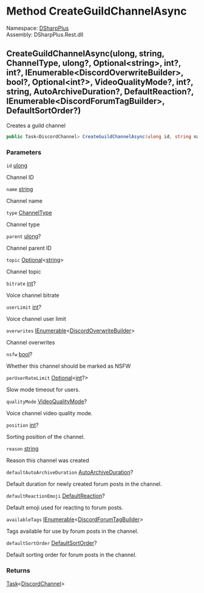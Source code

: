 # Method CreateGuildChannelAsync

Namespace: [DSharpPlus](DSharpPlus.md)  
Assembly: DSharpPlus.Rest.dll

## <a id="DSharpPlus_DiscordRestClient_CreateGuildChannelAsync_System_UInt64_System_String_DSharpPlus_ChannelType_System_Nullable_System_UInt64__DSharpPlus_Entities_Optional_System_String__System_Nullable_System_Int32__System_Nullable_System_Int32__System_Collections_Generic_IEnumerable_DSharpPlus_Entities_DiscordOverwriteBuilder__System_Nullable_System_Boolean__DSharpPlus_Entities_Optional_System_Nullable_System_Int32___System_Nullable_DSharpPlus_VideoQualityMode__System_Nullable_System_Int32__System_String_System_Nullable_DSharpPlus_AutoArchiveDuration__DSharpPlus_Entities_DefaultReaction_System_Collections_Generic_IEnumerable_DSharpPlus_Entities_DiscordForumTagBuilder__System_Nullable_DSharpPlus_DefaultSortOrder__"></a>CreateGuildChannelAsync\(ulong, string, ChannelType, ulong?, Optional<string\>, int?, int?, IEnumerable<DiscordOverwriteBuilder\>, bool?, Optional<int?\>, VideoQualityMode?, int?, string, AutoArchiveDuration?, DefaultReaction?, IEnumerable<DiscordForumTagBuilder\>, DefaultSortOrder?\)

Creates a guild channel

```csharp
public Task<DiscordChannel> CreateGuildChannelAsync(ulong id, string name, ChannelType type, ulong? parent, Optional<string> topic, int? bitrate, int? userLimit, IEnumerable<DiscordOverwriteBuilder> overwrites, bool? nsfw, Optional<int?> perUserRateLimit, VideoQualityMode? qualityMode, int? position, string reason, AutoArchiveDuration? defaultAutoArchiveDuration = null, DefaultReaction? defaultReactionEmoji = null, IEnumerable<DiscordForumTagBuilder> availableTags = null, DefaultSortOrder? defaultSortOrder = null)
```

### Parameters

`id` [ulong](https://learn.microsoft.com/dotnet/api/system.uint64)

Channel ID

`name` [string](https://learn.microsoft.com/dotnet/api/system.string)

Channel name

`type` [ChannelType](DSharpPlus.ChannelType.md)

Channel type

`parent` [ulong](https://learn.microsoft.com/dotnet/api/system.uint64)?

Channel parent ID

`topic` [Optional](DSharpPlus.Entities.Optional\-1.md)<[string](https://learn.microsoft.com/dotnet/api/system.string)\>

Channel topic

`bitrate` [int](https://learn.microsoft.com/dotnet/api/system.int32)?

Voice channel bitrate

`userLimit` [int](https://learn.microsoft.com/dotnet/api/system.int32)?

Voice channel user limit

`overwrites` [IEnumerable](https://learn.microsoft.com/dotnet/api/system.collections.generic.ienumerable\-1)<[DiscordOverwriteBuilder](DSharpPlus.Entities.DiscordOverwriteBuilder.md)\>

Channel overwrites

`nsfw` [bool](https://learn.microsoft.com/dotnet/api/system.boolean)?

Whether this channel should be marked as NSFW

`perUserRateLimit` [Optional](DSharpPlus.Entities.Optional\-1.md)<[int](https://learn.microsoft.com/dotnet/api/system.int32)?\>

Slow mode timeout for users.

`qualityMode` [VideoQualityMode](DSharpPlus.VideoQualityMode.md)?

Voice channel video quality mode.

`position` [int](https://learn.microsoft.com/dotnet/api/system.int32)?

Sorting position of the channel.

`reason` [string](https://learn.microsoft.com/dotnet/api/system.string)

Reason this channel was created

`defaultAutoArchiveDuration` [AutoArchiveDuration](DSharpPlus.AutoArchiveDuration.md)?

Default duration for newly created forum posts in the channel.

`defaultReactionEmoji` [DefaultReaction](DSharpPlus.Entities.DefaultReaction.md)?

Default emoji used for reacting to forum posts.

`availableTags` [IEnumerable](https://learn.microsoft.com/dotnet/api/system.collections.generic.ienumerable\-1)<[DiscordForumTagBuilder](DSharpPlus.Entities.DiscordForumTagBuilder.md)\>

Tags available for use by forum posts in the channel.

`defaultSortOrder` [DefaultSortOrder](DSharpPlus.DefaultSortOrder.md)?

Default sorting order for forum posts in the channel.

### Returns

[Task](https://learn.microsoft.com/dotnet/api/system.threading.tasks.task\-1)<[DiscordChannel](DSharpPlus.Entities.DiscordChannel.md)\>

